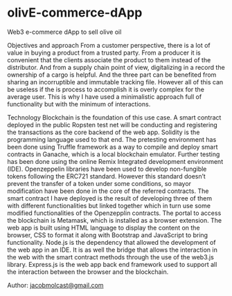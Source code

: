 # olivE-commerce-dApp

Web3 e-commerce dApp to sell olive oil

Objectives and approach
From a customer perspective, there is a lot of value in buying a product from a trusted party. From a producer it is convenient that the clients associate the product to them instead of the distributor. And from a supply chain point of view, digitalizing in a record the ownership of a cargo is helpful. And the three part can be benefited from sharing an incorruptible and immutable tracking file. However all of this can be useless if the is process to accomplish it is overly complex for the average user. This is why I have used a minimalistic approach full of functionality but with the minimum of interactions. 

Technology
Blockchain is the foundation of this use case. A smart contract deployed in the public Ropsten test net will be conducting and registering the transactions as the core backend of the web app. Solidity is the programming language used to that end. The pretesting environment has been done using Truffle framework as a way to compile and deploy smart contracts in Ganache, which is a local blockchain emulator. Further testing has been done using the online Remix Integrated development environment (IDE).
Openzeppelin libraries have been used to develop non-fungible tokens following the ERC721 standard. However this standard doesn’t prevent the transfer of a token under some conditions, so mayor modification have been done in the core of the referred contracts. The smart contract I have deployed is the result of developing three of them with different functionalities but linked together which in turn use some modified functionalities of the Openzepplin contracts.
The portal to access the blockchain is Metamask, which is installed as a browser extension. The web app is built using HTML language to display the content on the browser, CSS to format it along with Bootstrap and JavaScript to bring functionality. Node.js is the dependency that allowed the development of the web app in an IDE. It is as well the bridge that allows the interaction in the web with the smart contract methods through the use of the web3.js library.
Express.js is the web app back end framework used to support all the interaction between the browser and the blockchain.

Author: jacobmolcast@gmail.com
